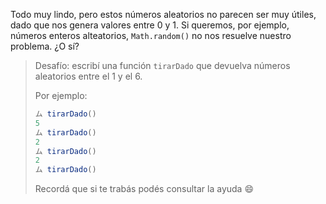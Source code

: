 Todo muy lindo, pero estos números aleatorios no parecen ser muy útiles, dado que nos genera valores entre 0 y 1. Si queremos, por ejemplo, números enteros alteatorios, `Math.random()` no nos resuelve nuestro problema. ¿O sí?

> Desafío: escribí una función `tirarDado` que devuelva números aleatorios entre el 1 y el 6.
>
> Por ejemplo:
>
> ```javascript
> ム tirarDado()
> 5
> ム tirarDado()
> 2
> ム tirarDado()
> 2
> ム tirarDado()
>```
>
> Recordá que si te trabás podés consultar la ayuda :smile:
